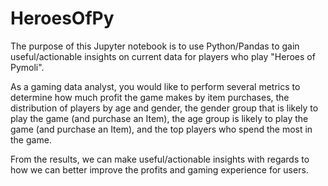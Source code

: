 # HeroesOfPy

The purpose of this Jupyter notebook is to use Python/Pandas to gain useful/actionable insights on current data for players who play "Heroes of Pymoli".

As a gaming data analyst, you would like to perform several metrics to determine how much profit the game makes by item purchases, the distribution of players by age and gender, the gender group that is likely to play the game (and purchase an Item), the age group is likely to play the game (and purchase an Item), and the top players who spend the most in the game.

From the results, we can make useful/actionable insights with regards to how we can better improve the profits and gaming experience for users.
